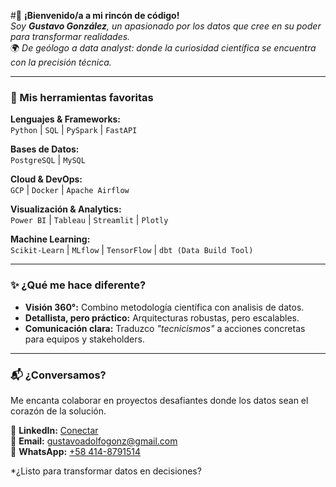 #👋 **¡Bienvenido/a a mi rincón de código!**  
*Soy **Gustavo González**, un apasionado por los datos que cree en su poder para transformar realidades.*  
🌍 *De geólogo a data analyst: donde la curiosidad científica se encuentra con la precisión técnica.*  

---

### **🧠 Mis herramientas favoritas**  
**Lenguajes & Frameworks:**  
`Python` | `SQL` | `PySpark` | `FastAPI`  

**Bases de Datos:**  
`PostgreSQL` | `MySQL` 

**Cloud & DevOps:**  
`GCP` | `Docker` | `Apache Airflow`  

**Visualización & Analytics:**  
`Power BI` | `Tableau` | `Streamlit` | `Plotly`  

**Machine Learning:**  
`Scikit-Learn` | `MLflow` | `TensorFlow` | `dbt (Data Build Tool)` 

---

### **✨ ¿Qué me hace diferente?**  
- **Visión 360°:** Combino metodología científica con analisis de datos.  
- **Detallista, pero práctico:** Arquitecturas robustas, pero escalables.  
- **Comunicación clara:** Traduzco *"tecnicismos"* a acciones concretas para equipos y stakeholders.
  
---

### 📬 **¿Conversamos?**  
Me encanta colaborar en proyectos desafiantes donde los datos sean el corazón de la solución.  

🔗 **LinkedIn:** [Conectar](https://linkedin.com/in/tu-perfil)  
📧 **Email:** [gustavoadolfogonz@gmail.com](mailto:gustavoadolfogonz@gmail.com)  
📱 **WhatsApp:** [+58 414-8791514](https://wa.me/584148791514)  

*¿Listo para transformar datos en decisiones? 
